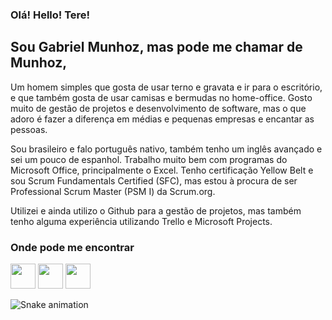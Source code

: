 ### Olá! Hello! Tere! 

## Sou Gabriel Munhoz, mas pode me chamar de Munhoz,

Um homem simples que gosta de usar terno e gravata e ir para o escritório, e que também gosta de usar camisas e bermudas no home-office. Gosto muito de gestão de projetos e desenvolvimento de software, mas o que adoro é fazer a diferença em médias e pequenas empresas e encantar as pessoas.

Sou brasileiro e falo português nativo, também tenho um inglês avançado e sei um pouco de espanhol. Trabalho muito bem com programas do Microsoft Office, principalmente o Excel. Tenho certificação Yellow Belt e sou Scrum Fundamentals Certified (SFC), mas estou à procura de ser Professional Scrum Master (PSM I) da Scrum.org.

Utilizei e ainda utilizo o Github para a gestão de projetos, mas também tenho alguma experiência utilizando Trello e Microsoft Projects.

### Onde pode me encontrar

<div>
<a href="https://www.linkedin.com/in/grmunhoz"" target="_blank"><img src="https://cdn-icons-png.flaticon.com/512/145/145807.png" width="40" height="40" target="_blank"></a>
<a href="https://www.instagram.com/grmunhoz" target="_blank"><img src="https://cdn-icons-png.flaticon.com/512/3955/3955024.png" width="40" height="40" target="_blank"></a>
<a href = "mailto:grmunhoz7@gmail.com"><img src="https://cdn-icons-png.flaticon.com/512/6901/6901147.png" width="40" height="40" target="_blank"></a>
</div>

![Snake animation](https://github.com/gabriel-munhoz/blob/output/github-contribution-grid-snake.svg)
